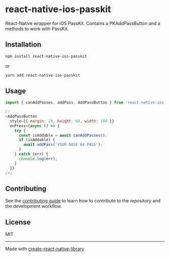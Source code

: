# react-native-ios-passkit

React-Native wrapper for iOS PassKit. Contains a PKAddPassButton and a methods to work with PassKit.

## Installation

```sh
npm install react-native-ios-passkit
```

or

```sh
yarn add react-native-ios-passkit
```

## Usage

```js
import { canAddPasses, addPass, AddPassButton } from 'react-native-ios-passkit';

// ...
<AddPassButton
  style={{ margin: 24, height: 60, width: 194 }}
  onPress={async () => {
    try {
      const isAddable = await canAddPasses();
      if (isAddable) {
        await addPass('YOUR BASE 64 PASS');
      }
    } catch (err) {
      console.log(err);
    }
  }}
/>;
```

## Contributing

See the [contributing guide](CONTRIBUTING.md) to learn how to contribute to the repository and the development workflow.

## License

MIT

---

Made with [create-react-native-library](https://github.com/callstack/react-native-builder-bob)
